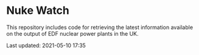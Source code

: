 # Nuke Watch

This repository includes code for retrieving the latest information available on the output of EDF nuclear power plants in the UK.

Last updated: 2021-05-10 17:35